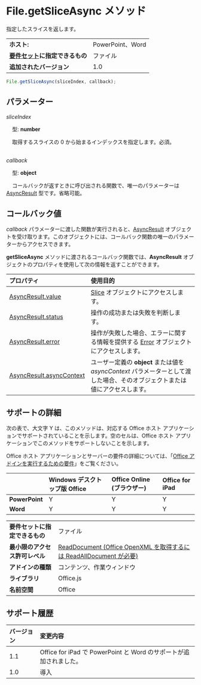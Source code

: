 
# <a name="file.getsliceasync-method"></a>File.getSliceAsync メソッド
指定したスライスを返します。

|||
|:-----|:-----|
|**ホスト:**|PowerPoint、Word|
|**[要件セット](../../docs/overview/specify-office-hosts-and-api-requirements.md)に指定できるもの**|ファイル|
|**追加されたバージョン**|1.0|

```js
File.getSliceAsync(sliceIndex, callback);
```


## <a name="parameters"></a>パラメーター


_sliceIndex_ <br/>
&nbsp;&nbsp;&nbsp;&nbsp;型: **number**<br/>
&nbsp;&nbsp;&nbsp;&nbsp;取得するスライスの 0 から始まるインデックスを指定します。必須。<br/><br/>
    
_callback_ <br/>
&nbsp;&nbsp;&nbsp;&nbsp;型: **object**<br/>
&nbsp;&nbsp;&nbsp;&nbsp;コールバックが返すときに呼び出される関数で、唯一のパラメーターは [AsyncResult](../../reference/shared/asyncresult.md) 型です。省略可能。
    

## <a name="callback-value"></a>コールバック値

_callback_ パラメーターに渡した関数が実行されると、[AsyncResult](../../reference/shared/asyncresult.md) オブジェクトを受け取ります。このオブジェクトには、コールバック関数の唯一のパラメーターからアクセスできます。

**getSliceAsync** メソッドに渡されるコールバック関数では、**AsyncResult** オブジェクトのプロパティを使用して次の情報を返すことができます。



|**プロパティ**|**使用目的**|
|:-----|:-----|
|[AsyncResult.value](../../reference/shared/asyncresult.value.md)|[Slice](../../reference/shared/slice.md) オブジェクトにアクセスします。|
|[AsyncResult.status](../../reference/shared/asyncresult.status.md)|操作の成功または失敗を判断します。|
|[AsyncResult.error](../../reference/shared/asyncresult.error.md)|操作が失敗した場合、エラーに関する情報を提供する [Error](../../reference/shared/error.md) オブジェクトにアクセスします。|
|[AsyncResult.asyncContext](../../reference/shared/asyncresult.asynccontext.md)|ユーザー定義の **object** または値を _asyncContext_ パラメーターとして渡した場合、そのオブジェクトまたは値にアクセスします。|

## <a name="support-details"></a>サポートの詳細


次の表で、大文字 Y は、このメソッドは、対応する Office ホスト アプリケーションでサポートされていることを示します。空のセルは、Office ホスト アプリケーションでこのメソッドをサポートしないことを示します。

Office ホスト アプリケーションとサーバーの要件の詳細については、「[Office アドインを実行するための要件](../../docs/overview/requirements-for-running-office-add-ins.md)」をご覧ください。

||**Windows デスクトップ版 Office**|**Office Online (ブラウザー)**|**Office for iPad**|
|:-----|:-----|:-----|:-----|
|**PowerPoint**|Y|Y|Y|
|**Word**|Y|Y|Y|

|||
|:-----|:-----|
|**要件セットに指定できるもの**|ファイル|
|**最小限のアクセス許可レベル**|[ReadDocument (Office OpenXML を取得するには ReadAllDocument が必要)](../../docs/develop/requesting-permissions-for-api-use-in-content-and-task-pane-add-ins.md)|
|**アドインの種類**|コンテンツ、作業ウィンドウ|
|**ライブラリ**|Office.js|
|**名前空間**|Office|

## <a name="support-history"></a>サポート履歴



|**バージョン**|**変更内容**|
|:-----|:-----|
|1.1|Office for iPad で PowerPoint と Word のサポートが追加されました。|
|1.0|導入|
